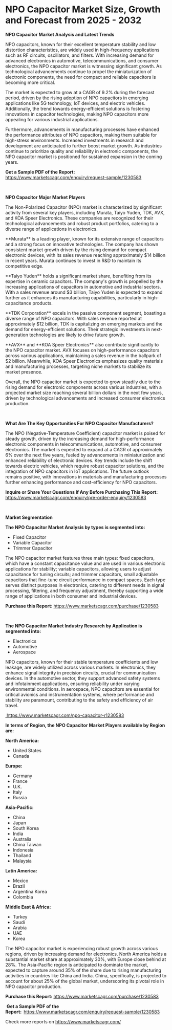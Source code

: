<p><h1>NPO Capacitor Market Size, Growth and Forecast from 2025 - 2032</h1></p><p><strong>NPO Capacitor Market Analysis and Latest Trends</strong></p>
<p><p>NPO capacitors, known for their excellent temperature stability and low distortion characteristics, are widely used in high-frequency applications such as RF circuits, oscillators, and filters. With increasing demand for advanced electronics in automotive, telecommunications, and consumer electronics, the NPO capacitor market is witnessing significant growth. As technological advancements continue to propel the miniaturization of electronic components, the need for compact and reliable capacitors is becoming more critical.</p><p>The market is expected to grow at a CAGR of 9.2% during the forecast period, driven by the rising adoption of NPO capacitors in emerging applications like 5G technology, IoT devices, and electric vehicles. Additionally, the trend towards energy-efficient solutions is fostering innovations in capacitor technologies, making NPO capacitors more appealing for various industrial applications.</p><p>Furthermore, advancements in manufacturing processes have enhanced the performance attributes of NPO capacitors, making them suitable for high-stress environments. Increased investments in research and development are anticipated to further boost market growth. As industries continue to prioritize quality and reliability in electronic components, the NPO capacitor market is positioned for sustained expansion in the coming years.</p></p>
<p><strong>Get a Sample PDF of the Report:&nbsp;</strong> <a href="https://www.marketscagr.com/enquiry/request-sample/1230583?utm_campaign=2653&utm_medium=2&utm_source=Github&utm_content=ia&utm_term=06042025&utm_id=npo-capacitor">https://www.marketscagr.com/enquiry/request-sample/1230583</a></p>
<p>&nbsp;</p>
<p><strong>NPO Capacitor Major Market Players</strong></p>
<p><p>The Non-Polarized Capacitor (NPO) market is characterized by significant activity from several key players, including Murata, Taiyo Yuden, TDK, AVX, and KOA Speer Electronics. These companies are recognized for their technological advancements and robust product portfolios, catering to a diverse range of applications in electronics.</p><p>**Murata** is a leading player, known for its extensive range of capacitors and a strong focus on innovative technologies. The company has shown consistent market growth driven by the rising demand for compact electronic devices, with its sales revenue reaching approximately $14 billion in recent years. Murata continues to invest in R&D to maintain its competitive edge.</p><p>**Taiyo Yuden** holds a significant market share, benefiting from its expertise in ceramic capacitors. The company's growth is propelled by the increasing applications of capacitors in automotive and industrial sectors. With a sales revenue around $3 billion, Taiyo Yuden is expected to expand further as it enhances its manufacturing capabilities, particularly in high-capacitance products.</p><p>**TDK Corporation** excels in the passive component segment, boasting a diverse range of NPO capacitors. With sales revenue reported at approximately $12 billion, TDK is capitalizing on emerging markets and the demand for energy-efficient solutions. Their strategic investments in next-generation technologies are likely to drive future growth.</p><p>**AVX** and **KOA Speer Electronics** also contribute significantly to the NPO capacitor market. AVX focuses on high-performance capacitors across various applications, maintaining a sales revenue in the ballpark of $2 billion. Meanwhile, KOA Speer Electronics emphasizes quality materials and manufacturing processes, targeting niche markets to stabilize its market presence.</p><p>Overall, the NPO capacitor market is expected to grow steadily due to the rising demand for electronic components across various industries, with a projected market size reaching several billion dollars in the next few years, driven by technological advancements and increased consumer electronics production.</p></p>
<p>&nbsp;</p>
<p><strong>What Are The Key Opportunities For NPO Capacitor Manufacturers?</strong></p>
<p><p>The NPO (Negative-Temperature Coefficient) capacitor market is poised for steady growth, driven by the increasing demand for high-performance electronic components in telecommunications, automotive, and consumer electronics. The market is expected to expand at a CAGR of approximately 6% over the next five years, fueled by advancements in miniaturization and enhanced reliability of electronic devices. Key trends include the shift towards electric vehicles, which require robust capacitor solutions, and the integration of NPO capacitors in IoT applications. The future outlook remains positive, with innovations in materials and manufacturing processes further enhancing performance and cost-efficiency for NPO capacitors.</p></p>
<p><strong>Inquire or Share Your Questions If Any Before Purchasing This Report:</strong> <a href="https://www.marketscagr.com/enquiry/pre-order-enquiry/1230583?utm_campaign=2653&utm_medium=2&utm_source=Github&utm_content=ia&utm_term=06042025&utm_id=npo-capacitor">https://www.marketscagr.com/enquiry/pre-order-enquiry/1230583</a></p>
<p>&nbsp;</p>
<p><strong>Market Segmentation</strong></p>
<p><strong>The NPO Capacitor Market Analysis by types is segmented into:</strong></p>
<p><ul><li>Fixed Capacitor</li><li>Variable Capacitor</li><li>Trimmer Capacitor</li></ul></p>
<p><p>The NPO capacitor market features three main types: fixed capacitors, which have a constant capacitance value and are used in various electronic applications for stability; variable capacitors, allowing users to adjust capacitance for tuning circuits; and trimmer capacitors, small adjustable capacitors that fine-tune circuit performance in compact spaces. Each type serves distinct purposes in electronics, catering to different needs in signal processing, filtering, and frequency adjustment, thereby supporting a wide range of applications in both consumer and industrial devices.</p></p>
<p><strong>Purchase this Report:&nbsp;</strong><a href="https://www.marketscagr.com/purchase/1230583?utm_campaign=2653&utm_medium=2&utm_source=Github&utm_content=ia&utm_term=06042025&utm_id=npo-capacitor">https://www.marketscagr.com/purchase/1230583</a></p>
<p>&nbsp;</p>
<p><strong>The NPO Capacitor Market Industry Research by Application is segmented into:</strong></p>
<p><ul><li>Electronics</li><li>Automotive</li><li>Aerospace</li></ul></p>
<p><p>NPO capacitors, known for their stable temperature coefficients and low leakage, are widely utilized across various markets. In electronics, they enhance signal integrity in precision circuits, crucial for communication devices. In the automotive sector, they support advanced safety systems and infotainment applications, ensuring reliability under varying environmental conditions. In aerospace, NPO capacitors are essential for critical avionics and instrumentation systems, where performance and stability are paramount, contributing to the safety and efficiency of air travel.</p></p>
<p><a href="https://www.marketscagr.com/npo-capacitor-r1230583?utm_campaign=2653&utm_medium=2&utm_source=Github&utm_content=ia&utm_term=06042025&utm_id=npo-capacitor">&nbsp;https://www.marketscagr.com/npo-capacitor-r1230583</a></p>
<p><strong>In terms of Region, the NPO Capacitor Market Players available by Region are:</strong></p>
<p>
    <p> <strong> North America: </strong>
        <ul>
            <li>United States</li>
            <li>Canada</li>
        </ul>
        </p> 
    <p> <strong> Europe: </strong>
        <ul>
            <li>Germany</li>
            <li>France</li>
            <li>U.K.</li>
            <li>Italy</li>
            <li>Russia</li>
        </ul>
        </p> 
    <p> <strong> Asia-Pacific: </strong>
        <ul>
            <li>China</li>
            <li>Japan</li>
            <li>South Korea</li>
            <li>India</li>
            <li>Australia</li>
            <li>China Taiwan</li>
            <li>Indonesia</li>
            <li>Thailand</li>
            <li>Malaysia</li>
        </ul>
        </p> 
    <p> <strong> Latin America: </strong>
        <ul>
            <li>Mexico</li>
            <li>Brazil</li>
            <li>Argentina Korea</li>
            <li>Colombia</li>
        </ul>
        </p> 
    <p> <strong> Middle East & Africa: </strong>
        <ul>
            <li>Turkey</li>
            <li>Saudi</li>
            <li>Arabia</li>
            <li>UAE</li>
            <li>Korea</li>
        </ul>
    </p>
    </p>
<p><p>The NPO capacitor market is experiencing robust growth across various regions, driven by increasing demand for electronics. North America holds a substantial market share at approximately 30%, with Europe close behind at 28%. The Asia-Pacific region is anticipated to dominate the market, expected to capture around 35% of the share due to rising manufacturing activities in countries like China and India. China, specifically, is projected to account for about 25% of the global market, underscoring its pivotal role in NPO capacitor production.</p></p>
<p><strong>Purchase this Report: </strong><a href="https://www.marketscagr.com/purchase/1230583?utm_campaign=2653&utm_medium=2&utm_source=Github&utm_content=ia&utm_term=06042025&utm_id=npo-capacitor">https://www.marketscagr.com/purchase/1230583</a></p>
<p>&nbsp;<strong>Get a Sample PDF of the Report:&nbsp;&nbsp;</strong><a href="https://www.marketscagr.com/enquiry/request-sample/1230583?utm_campaign=2653&utm_medium=2&utm_source=Github&utm_content=ia&utm_term=06042025&utm_id=npo-capacitor">https://www.marketscagr.com/enquiry/request-sample/1230583</a></p>
<p><strong></strong></p>
<p>Check more reports on <a href="https://www.marketscagr.com/?utm_campaign=2653&utm_medium=2&utm_source=Github&utm_content=ia&utm_term=06042025&utm_id=npo-capacitor">https://www.marketscagr.com/</a></p>